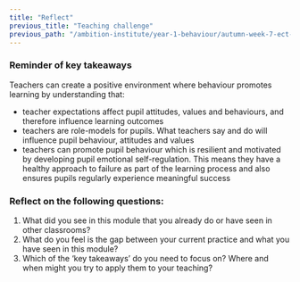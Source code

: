 ```yaml
---
title: "Reflect"
previous_title: "Teaching challenge"
previous_path: "/ambition-institute/year-1-behaviour/autumn-week-7-ect-teaching-challenge"
---
```


### Reminder of key takeaways

Teachers can create a positive environment where behaviour promotes learning by understanding that:

- teacher expectations affect pupil attitudes, values and behaviours, and therefore influence learning outcomes
- teachers are role-models for pupils. What teachers say and do will influence pupil behaviour, attitudes and values
- teachers can promote pupil behaviour which is resilient and motivated by developing pupil emotional self-regulation. This means they have a healthy approach to failure as part of the learning process and also ensures pupils regularly experience meaningful success

### Reflect on the following questions:

1. What did you see in this module that you already do or have seen in other classrooms?
2. What do you feel is the gap between your current practice and what you have seen in this module?
3. Which of the ‘key takeaways’ do you need to focus on? Where and when might you try to apply them to your teaching?
